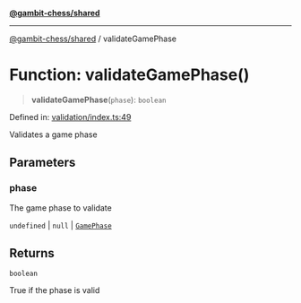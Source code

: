 [**@gambit-chess/shared**](../README.md)

***

[@gambit-chess/shared](../globals.md) / validateGamePhase

# Function: validateGamePhase()

> **validateGamePhase**(`phase`): `boolean`

Defined in: [validation/index.ts:49](https://github.com/cango91/gambit-chess/blob/eb72863bad5303683d8e9d112378354ee1ab9ca6/shared/src/validation/index.ts#L49)

Validates a game phase

## Parameters

### phase

The game phase to validate

`undefined` | `null` | [`GamePhase`](../enumerations/GamePhase.md)

## Returns

`boolean`

True if the phase is valid
